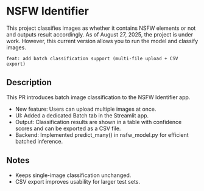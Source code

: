 # NSFW Identifier

This project classifies images as whether it contains NSFW elements or not and outputs result accordingly. As of August 27, 2025, the project is under work. However, this current version allows you to run the model and classify images.

`feat: add batch classification support (multi-file upload + CSV export)`

## Description
This PR introduces batch image classification to the NSFW Identifier app.
- New feature: Users can upload multiple images at once.
- UI: Added a dedicated Batch tab in the Streamlit app.
- Output: Classification results are shown in a table with confidence scores and can be exported as a CSV file.
- Backend: Implemented predict_many() in nsfw_model.py for efficient batched inference.

## Notes
- Keeps single-image classification unchanged.
- CSV export improves usability for larger test sets.
